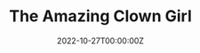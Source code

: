 ---
title: The Amazing Clown Girl
summary: A blocky clown girl implemented using WEBGL and javascript.st
tags:
  - Demo
date: "2022-10-27T00:00:00Z"

# Optional external URL for project (replaces project detail page).
external_link: https://aliendino.itch.io/the-amazing-clown-girl

image:
  caption: Photo by Toa Heftiba on Unsplash
  focal_point: Smart
---
